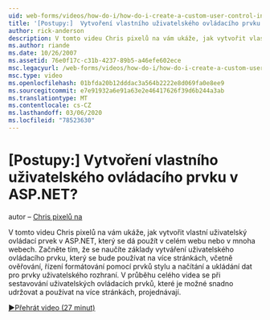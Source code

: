 ```yaml
---
uid: web-forms/videos/how-do-i/how-do-i-create-a-custom-user-control-in-aspnet
title: '[Postupy:]  Vytvoření vlastního uživatelského ovládacího prvku v ASP.NET? | Dokumenty Microsoft'
author: rick-anderson
description: V tomto videu Chris pixelů na vám ukáže, jak vytvořit vlastní uživatelský ovládací prvek v ASP.NET, který se dá použít v celém webu nebo v mnoha webech. Sta...
ms.author: riande
ms.date: 10/26/2007
ms.assetid: 76e0f17c-c31b-4237-89b5-a46efe602ece
msc.legacyurl: /web-forms/videos/how-do-i/how-do-i-create-a-custom-user-control-in-aspnet
msc.type: video
ms.openlocfilehash: 01bfda20b12dddac3a564b2222e8d069fa0e8ee9
ms.sourcegitcommit: e7e91932a6e91a63e2e46417626f39d6b244a3ab
ms.translationtype: MT
ms.contentlocale: cs-CZ
ms.lasthandoff: 03/06/2020
ms.locfileid: "78523630"
---
```

# <a name="how-do-i--create-a-custom-user-control-in-aspnet"></a>[Postupy:]  Vytvoření vlastního uživatelského ovládacího prvku v ASP.NET?

autor – [Chris pixelů na](https://twitter.com/chrispels)

V tomto videu Chris pixelů na vám ukáže, jak vytvořit vlastní uživatelský ovládací prvek v ASP.NET, který se dá použít v celém webu nebo v mnoha webech. Začněte tím, že se naučíte základy vytváření uživatelského ovládacího prvku, který se bude používat na více stránkách, včetně ověřování, řízení formátování pomocí prvků stylu a načítání a ukládání dat pro prvky uživatelského rozhraní. V průběhu celého videa se při sestavování uživatelských ovládacích prvků, které je možné snadno udržovat a používat na více stránkách, projednávají.

[&#9654;Přehrát video (27 minut)](https://channel9.msdn.com/Blogs/ASP-NET-Site-Videos/how-do-i-create-a-custom-user-control-in-aspnet)
